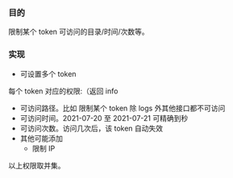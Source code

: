 ### 目的

限制某个 token 可访问的目录/时间/次数等。

### 实现

- 可设置多个 token

每个 token 对应的权限:（返回 info
- 可访问路径。比如 限制某个 token 除 logs 外其他接口都不可访问
- 可访问时间。2021-07-20 至 2021-07-21 可精确到秒
- 可访问次数。访问几次后，该 token 自动失效
- 其他可能添加
  - 限制 IP

以上权限取并集。